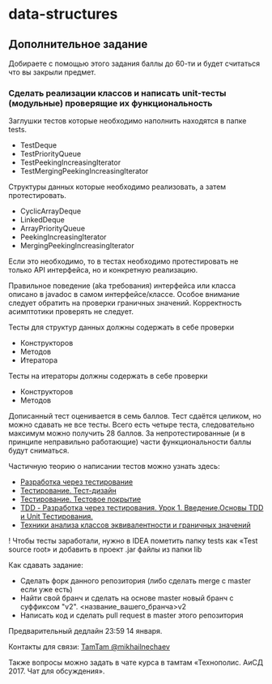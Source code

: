# data-structures

## Дополнительное задание

Добираете с помощью этого задания баллы до 60-ти и будет считаться что вы закрыли предмет.

### Сделать реализации классов и написать unit-тесты (модульные) проверящие их функциональность

Заглушки тестов которые необходимо наполнить находятся в папке tests.
- TestDeque
- TestPriorityQueue
- TestPeekingIncreasingIterator
- TestMergingPeekingIncreasingIterator

Структуры данных которые необходимо реализовать, а затем протестировать.
- CyclicArrayDeque
- LinkedDeque
- ArrayPriorityQueue
- PeekingIncreasingIterator
- MergingPeekingIncreasingIterator

Если это необходимо, то в тестах необходимо протестировать не только API интерфейса, но и конкретную реализацию.

Правильное поведение (aka требования) интерфейса или класса описано в javadoc в самом интерфейсе/классе.
Особое внимание следует обратить на проверки граничных значений.
Корректность асимптотики проверять не следует.

Тесты для структур данных должны содержать в себе проверки
- Конструкторов
- Методов
- Итератора

Тесты на итераторы должны содержать в себе проверки
- Конструкторов
- Методов

Дописанный тест оценивается в семь баллов.
Тест сдаётся целиком, но можно сдавать не все тесты.
Всего есть четыре теста, следовательно максимум можно получить 28 баллов.
За непротестированные (и в принципе неправильно работающие) части функциональности баллы будут сниматься.

Частичную теорию о написании тестов можно узнать здесь:
- [Разработка через тестирование](https://ru.wikipedia.org/wiki/Разработка_через_тестирование)
- [Тестирование. Тест-дизайн](https://youtu.be/R0l9ncLEdCQ)
- [Тестирование. Тестовое покрытие](https://youtu.be/jJdaC-NF6F8)
- [TDD - Разработка через тестирования. Урок 1. Введение.Основы TDD и Unit Тестирования.](https://www.youtube.com/watch?v=IaU6UAdEsjk)
- [Техники анализа классов эквивалентности и граничных значений](http://33testers.blogspot.ru/2013/07/blog-post_27.html)

! Чтобы тесты заработали, нужно в IDEA пометить папку tests как «Test source root» и добавить в проект .jar файлы из папки lib 

Как сдавать задание:
- Сделать форк данного репозитория (либо сделать merge с master если уже есть)
- Найти свой бранч и сделать на основе master новый бранч с суффиксом "v2". <название_вашего_бранча>v2
- Написать код и сделать pull request в master этого репозитория

Предварительный дедлайн 23:59 14 января.

Контакты для связи: [TamTam @mikhailnechaev](https://tamtam.chat/mikhailnechaev)

Также вопросы можно задать в чате курса в тамтам «Технополис. АиСД 2017. Чат для обсуждения».
